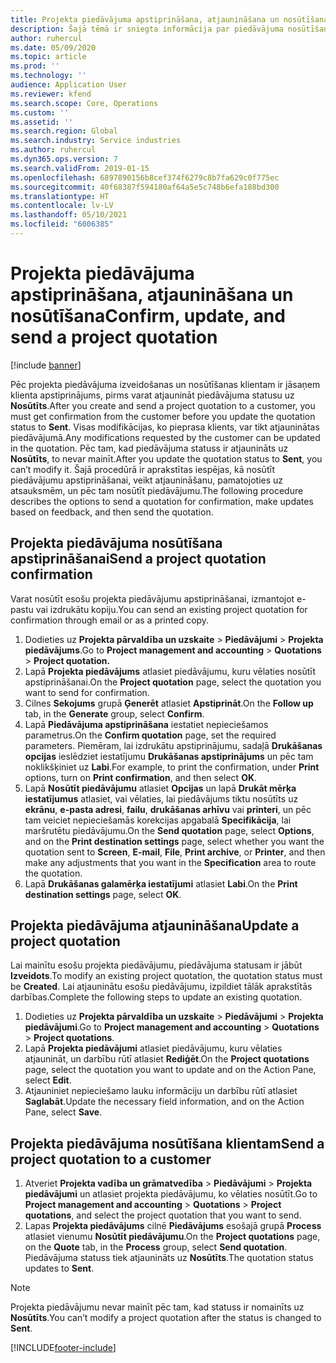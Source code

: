 ```yaml
---
title: Projekta piedāvājuma apstiprināšana, atjaunināšana un nosūtīšana
description: Šajā tēmā ir sniegta informācija par piedāvājuma nosūtīšanu klientam apstiprināšanai, modificēšanu, pamatojoties uz atsauksmēm, un atkārtotu piedāvājuma nosūtīšanu.
author: ruhercul
ms.date: 05/09/2020
ms.topic: article
ms.prod: ''
ms.technology: ''
audience: Application User
ms.reviewer: kfend
ms.search.scope: Core, Operations
ms.custom: ''
ms.assetid: ''
ms.search.region: Global
ms.search.industry: Service industries
ms.author: ruhercul
ms.dyn365.ops.version: 7
ms.search.validFrom: 2019-01-15
ms.openlocfilehash: 6897890156b8cef374f6279c8b7fa629c0f775ec
ms.sourcegitcommit: 40f68387f594180af64a5e5c748b6efa188bd300
ms.translationtype: HT
ms.contentlocale: lv-LV
ms.lasthandoff: 05/10/2021
ms.locfileid: "6006385"
---
```

# <a name="confirm-update-and-send-a-project-quotation"></a><span data-ttu-id="da240-103">Projekta piedāvājuma apstiprināšana, atjaunināšana un nosūtīšana</span><span class="sxs-lookup"><span data-stu-id="da240-103">Confirm, update, and send a project quotation</span></span>

[!include [banner](../includes/banner.md)]

<span data-ttu-id="da240-104">Pēc projekta piedāvājuma izveidošanas un nosūtīšanas klientam ir jāsaņem klienta apstiprinājums, pirms varat atjaunināt piedāvājuma statusu uz **Nosūtīts**.</span><span class="sxs-lookup"><span data-stu-id="da240-104">After you create and send a project quotation to a customer, you must get confirmation from the customer before you update the quotation status to **Sent**.</span></span> <span data-ttu-id="da240-105">Visas modifikācijas, ko pieprasa klients, var tikt atjauninātas piedāvājumā.</span><span class="sxs-lookup"><span data-stu-id="da240-105">Any modifications requested by the customer can be updated in the quotation.</span></span> <span data-ttu-id="da240-106">Pēc tam, kad piedāvājuma statuss ir atjaunināts uz **Nosūtīts**, to nevar mainīt.</span><span class="sxs-lookup"><span data-stu-id="da240-106">After you update the quotation status to **Sent**, you can’t modify it.</span></span> <span data-ttu-id="da240-107">Šajā procedūrā ir aprakstītas iespējas, kā nosūtīt piedāvājumu apstiprināšanai, veikt atjaunināšanu, pamatojoties uz atsauksmēm, un pēc tam nosūtīt piedāvājumu.</span><span class="sxs-lookup"><span data-stu-id="da240-107">The following procedure describes the options to send a quotation for confirmation, make updates based on feedback, and then send the quotation.</span></span>

## <a name="send-a-project-quotation-confirmation"></a><span data-ttu-id="da240-108">Projekta piedāvājuma nosūtīšana apstiprināšanai</span><span class="sxs-lookup"><span data-stu-id="da240-108">Send a project quotation confirmation</span></span>  

<span data-ttu-id="da240-109">Varat nosūtīt esošu projekta piedāvājumu apstiprināšanai, izmantojot e-pastu vai izdrukātu kopiju.</span><span class="sxs-lookup"><span data-stu-id="da240-109">You can send an existing project quotation for confirmation through email or as a printed copy.</span></span> 

1. <span data-ttu-id="da240-110">Dodieties uz **Projekta pārvaldība un uzskaite** > **Piedāvājumi** > **Projekta piedāvājums**.</span><span class="sxs-lookup"><span data-stu-id="da240-110">Go to **Project management and accounting** > **Quotations** > **Project quotation.**</span></span> 
2. <span data-ttu-id="da240-111">Lapā **Projekta piedāvājums** atlasiet piedāvājumu, kuru vēlaties nosūtīt apstiprināšanai.</span><span class="sxs-lookup"><span data-stu-id="da240-111">On the **Project quotation** page, select the quotation you want to send for confirmation.</span></span> 
3. <span data-ttu-id="da240-112">Cilnes **Sekojums** grupā **Ģenerēt** atlasiet **Apstiprināt**.</span><span class="sxs-lookup"><span data-stu-id="da240-112">On the **Follow up** tab, in the **Generate** group, select **Confirm**.</span></span> 
4. <span data-ttu-id="da240-113">Lapā **Piedāvājuma apstiprināšana** iestatiet nepieciešamos parametrus.</span><span class="sxs-lookup"><span data-stu-id="da240-113">On the **Confirm quotation** page, set the required parameters.</span></span> <span data-ttu-id="da240-114">Piemēram, lai izdrukātu apstiprinājumu, sadaļā **Drukāšanas opcijas** ieslēdziet iestatījumu **Drukāšanas apstiprinājums** un pēc tam noklikšķiniet uz **Labi**.</span><span class="sxs-lookup"><span data-stu-id="da240-114">For example, to print the confirmation, under **Print** options, turn on **Print confirmation**, and then select **OK**.</span></span>
5. <span data-ttu-id="da240-115">Lapā **Nosūtīt piedāvājumu** atlasiet **Opcijas** un lapā **Drukāt mērķa iestatījumus** atlasiet, vai vēlaties, lai piedāvājums tiktu nosūtīts uz **ekrānu**, **e-pasta adresi**, **failu**, **drukāšanas arhīvu** vai **printeri**, un pēc tam veiciet nepieciešamās korekcijas apgabalā **Specifikācija**, lai maršrutētu piedāvājumu.</span><span class="sxs-lookup"><span data-stu-id="da240-115">On the **Send quotation** page, select **Options**, and on the **Print destination settings** page, select whether you want the quotation sent to **Screen**, **E-mail**, **File**, **Print archive**, or **Printer**, and then make any adjustments that you want in the **Specification** area to route the quotation.</span></span>
6. <span data-ttu-id="da240-116">Lapā **Drukāšanas galamērķa iestatījumi** atlasiet **Labi**.</span><span class="sxs-lookup"><span data-stu-id="da240-116">On the **Print destination settings** page, select **OK**.</span></span>  

## <a name="update-a-project-quotation"></a><span data-ttu-id="da240-117">Projekta piedāvājuma atjaunināšana</span><span class="sxs-lookup"><span data-stu-id="da240-117">Update a project quotation</span></span>

<span data-ttu-id="da240-118">Lai mainītu esošu projekta piedāvājumu, piedāvājuma statusam ir jābūt **Izveidots**.</span><span class="sxs-lookup"><span data-stu-id="da240-118">To modify an existing project quotation, the quotation status must be **Created**.</span></span> <span data-ttu-id="da240-119">Lai atjauninātu esošu piedāvājumu, izpildiet tālāk aprakstītās darbības.</span><span class="sxs-lookup"><span data-stu-id="da240-119">Complete the following steps to update an existing quotation.</span></span> 

1. <span data-ttu-id="da240-120">Dodieties uz **Projekta pārvaldība un uzskaite** > **Piedāvājumi** > **Projekta piedāvājumi**.</span><span class="sxs-lookup"><span data-stu-id="da240-120">Go to **Project management and accounting** > **Quotations** > **Project quotations**.</span></span>
2. <span data-ttu-id="da240-121">Lapā **Projekta piedāvājumi** atlasiet piedāvājumu, kuru vēlaties atjaunināt, un darbību rūtī atlasiet **Rediģēt**.</span><span class="sxs-lookup"><span data-stu-id="da240-121">On the **Project quotations** page, select the quotation you want to update and on the Action Pane, select **Edit**.</span></span>
3. <span data-ttu-id="da240-122">Atjauniniet nepieciešamo lauku informāciju un darbību rūtī atlasiet **Saglabāt**.</span><span class="sxs-lookup"><span data-stu-id="da240-122">Update the necessary field information, and on the Action Pane, select **Save**.</span></span>  

## <a name="send-a-project-quotation-to-a-customer"></a><span data-ttu-id="da240-123">Projekta piedāvājuma nosūtīšana klientam</span><span class="sxs-lookup"><span data-stu-id="da240-123">Send a project quotation to a customer</span></span> 

1. <span data-ttu-id="da240-124">Atveriet **Projekta vadība un grāmatvedība** > **Piedāvājumi** > **Projekta piedāvājumi** un atlasiet projekta piedāvājumu, ko vēlaties nosūtīt.</span><span class="sxs-lookup"><span data-stu-id="da240-124">Go to **Project management and accounting** > **Quotations** > **Project quotations**, and select the project quotation that you want to send.</span></span>
2. <span data-ttu-id="da240-125">Lapas **Projekta piedāvājums** cilnē **Piedāvājums** esošajā grupā **Process** atlasiet vienumu **Nosūtīt piedāvājumu**.</span><span class="sxs-lookup"><span data-stu-id="da240-125">On the **Project quotations** page, on the **Quote** tab, in the **Process** group, select **Send quotation**.</span></span> <span data-ttu-id="da240-126">Piedāvājuma statuss tiek atjaunināts uz **Nosūtīts**.</span><span class="sxs-lookup"><span data-stu-id="da240-126">The quotation status updates to **Sent**.</span></span>

> [!NOTE]
> <span data-ttu-id="da240-127">Projekta piedāvājumu nevar mainīt pēc tam, kad statuss ir nomainīts uz **Nosūtīts**.</span><span class="sxs-lookup"><span data-stu-id="da240-127">You can’t modify a project quotation after the status is changed to **Sent**.</span></span>


[!INCLUDE[footer-include](../includes/footer-banner.md)]